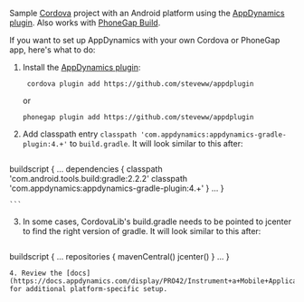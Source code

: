 Sample [Cordova](https://cordova.apache.org) project with an Android platform using the [AppDynamics plugin](https://github.com/steveww/appdplugin). Also works with [PhoneGap Build](https://build.phonegap.com).

If you want to set up AppDynamics with your own Cordova or PhoneGap app, here's what to do:

1. Install the [AppDynamics plugin](https://github.com/steveww/appdplugin):

    ``` cordova plugin add https://github.com/steveww/appdplugin```

    or

    ```phonegap plugin add https://github.com/steveww/appdplugin```
2. Add classpath entry `classpath 'com.appdynamics:appdynamics-gradle-plugin:4.+'` to `build.gradle`. It will look similar to this after:

   ```
buildscript {
...
    dependencies {
        classpath 'com.android.tools.build:gradle:2.2.2'
        classpath 'com.appdynamics:appdynamics-gradle-plugin:4.+'
    }
...
}

    ```
3. In some cases, CordovaLib's build.gradle needs to be pointed to jcenter to find the right version of gradle. It will look similar to this after:

    ```
buildscript {
    ...
    repositories {
        mavenCentral()
        jcenter()
    }
    ...
}
```
4. Review the [docs](https://docs.appdynamics.com/display/PRO42/Instrument+a+Mobile+Application) for additional platform-specific setup.
